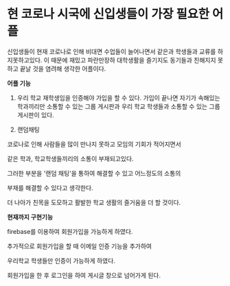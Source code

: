 
# 현 코로나 시국에 신입생들이 가장 필요한 어플

신입생들이 현재 코로나로 인해 비대면 수업들이 늘어나면서 같은과 학생들과 교류를 하지못하고있다. 
이 때문에 재밌고 파란만장하 대학생활을 즐기지도 동기들과 친해지지 못하고 끝날 것을 염려해 생각한 어플이다.

**어플 기능**

1. 우리 학교 재학생임을 인증해야 가입을 할 수 있다. 가입이 끝나면 자기가 속해있는 학과끼리만 소통할 수 있는 그룹 게시판과 우리 학교 학생들과 소통할 수 있는 그룹 게시판이 있다.

2. 랜덤채팅

코로나로 인해 사람들을 많이 만나지 못하고 모임의 기회가 적어지면서

같은 학과, 학교학생들끼리의 소통이 부재되고있다. 

그러한 부분을 '랜덤 채팅'을 통하여 해결할 수 있고 어느정도의 소통의

부재를 해결할 수 있다고 생각한다.

더 나아가 친목을 도모하고 활발한 학교 생활의 즐거움을 더 할 것이다.

**현재까지 구현기능**

firebase를 이용하여 회원가입을 가능하게 하였다.

추가적으로 회원가입을 할 때 이메일 인증 기능을 추가하여 

우리학교 학생들만 인증이 가능하게 하였다.

회원가입을 한 후 로그인을 하여 게시글 창으로 넘어가게 된다.
